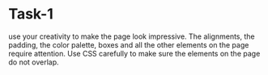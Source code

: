 # Task-1
use your creativity to make the page look impressive. The alignments, the padding, the color palette, boxes and all the other elements on the page require attention. Use CSS carefully to make sure the elements on the page do not overlap.
